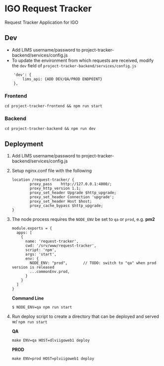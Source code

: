 # IGO Request Tracker
Request Tracker Application for IGO

## Dev
* Add LIMS username/password to project-tracker-backend/services/config.js
* To update the environment from which requests are received, modify the `dev` field of `project-tracker-backend/services/config.js`
```
    'dev': {
        lims_api: {ADD DEV/QA/PROD ENDPOINT}
    },
```

### Frontend
```
cd project-tracker-frontend && npm run start
```
### Backend
```
cd project-tracker-backend && npm run dev
```

## Deployment
1) Add LIMS username/password to project-tracker-backend/services/config.js
2) Setup nginx.conf file with the following
    ```
    location /request-tracker/ {
            proxy_pass    http://127.0.0.1:4000/;
            proxy_http_version 1.1;
            proxy_set_header Upgrade $http_upgrade;
            proxy_set_header Connection 'upgrade';
            proxy_set_header Host $host;
            proxy_cache_bypass $http_upgrade;
    }
    ```
3) The node process requires the `NODE_ENV` be set to `qa` or `prod`, e.g.
    **pm2**
    ```
    module.exports = {
      apps: [
        {
          name: 'request-tracker',
          cwd: '/srv/www/request-tracker',
          script: 'npm',
          args: 'start',
          env: {
            NODE_ENV: "prod",       // TODO: switch to "qa" when prod version is released
            ...commonEnv.prod,
          }
        }
      ]
    }
    ```
    **Command Line**
    ```
    $ NODE_ENV=qa npm run start
    ```
4) Run deploy script to create a directory that can be deployed and served w/ `npm run start`

    **QA**
    ``` 
    make ENV=qa HOST=dlviigoweb1 deploy
    ```
    **PROD**
    ``` 
    make ENV=prod HOST=plviigoweb1 deploy
    ```
